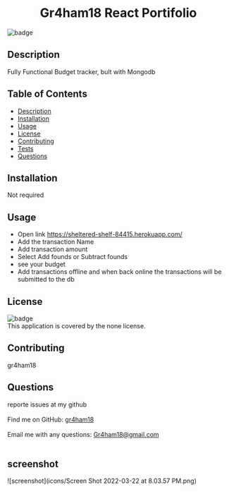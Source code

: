 
<h1 align="center"> Gr4ham18 React Portifolio </h1>
  
![badge](https://img.shields.io/badge/license-none-brightgreen)<br />

## Description
 Fully Functional Budget tracker, bult with Mongodb

## Table of Contents
- [Description](#description)
- [Installation](#installation)
- [Usage](#usage)
- [License](#license)
- [Contributing](#contributing)
- [Tests](#tests)
- [Questions](#questions)

## Installation
Not required

## Usage
-  Open link https://sheltered-shelf-84415.herokuapp.com/
- Add the transaction Name
- Add transaction amount 
- Select Add founds or Subtract founds
- see your budget
- Add transactions offline and when back online the transactions will be submitted to the db


## License
![badge](https://img.shields.io/badge/license-none-brightgreen)
<br />
This application is covered by the none license. 

## Contributing
 gr4ham18



## Questions
 reporte issues at my github<br />
<br />
Find me on GitHub: [gr4ham18](https://github.com/gr4ham18)<br />
<br />
 Email me with any questions: Gr4ham18@gmail.com<br /><br />



## screenshot 
![screenshot](icons/Screen Shot 2022-03-22 at 8.03.57 PM.png)


